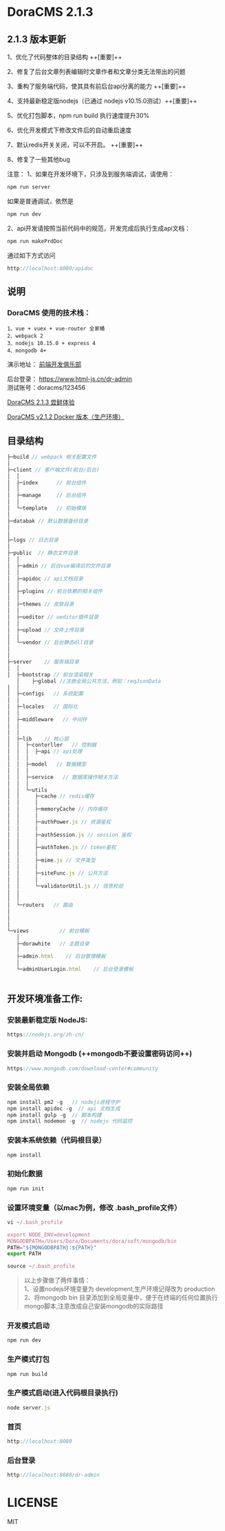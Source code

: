 # DoraCMS 2.1.3


## 2.1.3 版本更新
1、优化了代码整体的目录结构 ++[重要]++  

2、修复了后台文章列表编辑时文章作者和文章分类无法带出的问题  

3、重构了服务端代码，使其具有前后台api分离的能力 ++[重要]++  

4、支持最新稳定版nodejs（已通过 nodejs v10.15.0测试）++[重要]++  

5、优化打包脚本，npm run build 执行速度提升30%  

6、优化开发模式下修改文件后的自动重启速度  

7、默认redis开关关闭，可以不开启。 ++[重要]++  

8、修复了一些其他bug  




注意：
1、如果在开发环境下，只涉及到服务端调试，请使用：
```javascript
npm run server  
```

如果是普通调试，依然是
```javascript
npm run dev
```
2、api开发请按照当前代码中的规范，开发完成后执行生成api文档：
```javascript
npm run makePrdDoc
```

通过如下方式访问
```javascript
http://localhost:8080/apidoc
```

## 说明

### DoraCMS 使用的技术栈：

```
1、vue + vuex + vue-router 全家桶
2、webpack 2
3、nodejs 10.15.0 + express 4
4、mongodb 4+
```

演示地址： [前端开发俱乐部](https://www.html-js.cn)  

后台登录： https://www.html-js.cn/dr-admin  
测试账号：doracms/123456  

 [DoraCMS 2.1.3 尝鲜体验](https://www.html-js.cn/details/VmnGNiF4S.html)   

 [DoraCMS v2.1.2 Docker 版本（生产环境）](https://www.html-js.cn/details/Bkw5AepT4.html)  


## 目录结构

```javascript
├─build // webpack 相关配置文件
│
├─client // 客户端文件(前台/后台)
│  │
│  ├─index      // 前台组件
│  │
│  ├─manage     // 后台组件
│  │
│  └─template   // 初始模版
│
├─databak // 默认数据备份目录
│
│ 
├─logs // 日志目录
│
├─public  // 静态文件目录
│  │
│  ├─admin // 后台vue编译后的文件目录
│  │
│  ├─apidoc // api文档目录
│  │
│  ├─plugins // 前台依赖的相关组件
│  │
│  ├─themes // 皮肤目录
│  │
│  ├─ueditor // ueditor插件目录
│  │
│  ├─upload // 文件上传目录
│  │
│  └─vendor // 后台静态dll目录
│
│
├─server    // 服务端目录
│  │
│  ├─bootstrap // 前台渲染相关
   │    ├─global //注册全局公共方法，例如：reqJsonData
│  │     
│  ├─configs   // 系统配置
│  │
│  ├─locales   // 国际化
│  │
│  ├─middleware   // 中间件
│  │
│  │
│  ├─lib    // 核心层
│  │  ├─contorller   // 控制器
│  │  │  ├─api // api处理
│  │  │
│  │  ├─model   // 数据模型
│  │  │
│  │  ├─service   // 数据库操作相关方法
│  │  │
│  │  └─utils
│  │     ├─cache // redis缓存
│  │     │
│  │     ├─memoryCache // 内存缓存
│  │     │
│  │     ├─authPower.js // 资源鉴权
│  │     │
│  │     ├─authSession.js // session 鉴权
│  │     │
│  │     ├─authToken.js // token鉴权
│  │     │
│  │     ├─mime.js // 文件类型
│  │     │
│  │     ├─siteFunc.js // 公共方法
│  │     │
│  │     └─validatorUtil.js // 信息校验
│  │
│  │
│  └─routers   // 路由
│  
│
│
└─views          // 前台模板
   │
   ├─dorawhite   // 主题目录
   │
   ├─admin.html    // 后台管理模板
   │
   └─adminUserLogin.html    // 后台登录模板
 

```





## 开发环境准备工作:

### 安装最新稳定版 NodeJS:
```javascript
https://nodejs.org/zh-cn/
```


### 安装并启动 Mongodb (++mongodb不要设置密码访问++)
```javascript
https://www.mongodb.com/download-center#community
```

### 安装全局依赖
```javascript
npm install pm2 -g   // nodejs进程守护
npm install apidoc -g  // api 文档生成
npm install gulp -g  // 脚本构建
npm install nodemon -g  // nodejs 代码监控
```


### 安装本系统依赖（代码根目录）
```javascript
npm install
```

### 初始化数据
```javascript
npm run init
```

### 设置环境变量（以mac为例，修改 .bash_profile文件）

```javascript
vi ~/.bash_profile

export NODE_ENV=development
MONGODBPATH=/Users/Dora/Documents/dora/soft/mongodb/bin
PATH="${MONGODBPATH}:${PATH}"
export PATH

source ~/.bash_profile
```

> 以上步骤做了两件事情：  
1、设置nodejs环境变量为 development,生产环境记得改为 production  
2、将mongodb bin 目录添加到全局变量中，便于在终端的任何位置执行mongo脚本,注意改成自己安装mongodb的实际路径  


### 开发模式启动
```javascript
npm run dev
```
### 生产模式打包
```javascript
npm run build
```
### 生产模式启动(进入代码根目录执行)
```javascript
node server.js
```

### 首页
```javascript
http://localhost:8080
```

### 后台登录
```javascript
http://localhost:8080/dr-admin
```

# LICENSE

MIT



